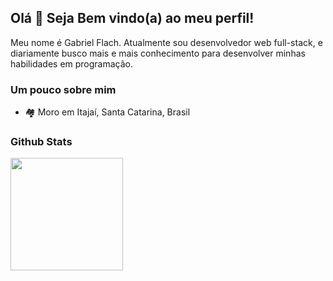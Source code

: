 ## Olá 👋 Seja Bem vindo(a) ao meu perfil!
Meu nome é Gabriel Flach. Atualmente sou desenvolvedor web full-stack, e diariamente busco mais e mais conhecimento para desenvolver minhas habilidades em programação.


### Um pouco sobre mim
- 🏘️ Moro em Itajaí, Santa Catarina, Brasil

### Github Stats

<a href="https://github.com/flachh">
  <img height="180em" src="https://github-readme-stats.vercel.app/api/top-langs/?username=flachh&layout=compact&theme=tokyonight" />
</a>
